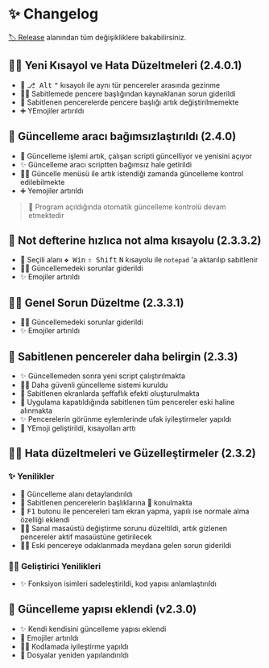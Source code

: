 # ✨ Changelog

[🏷️ Release](https://github.com/yedhrab/YHotkeys/releases) alanından tüm değişikliklere bakabilirsiniz.

## 👨‍🔧 Yeni Kısayol ve Hata Düzeltmeleri (2.4.0.1)

- 💫 <kbd>⎇ Alt</kbd> <kbd>"</kbd> kısayolı ile aynı tür pencereler arasında gezinme
- 👨‍🔧 Sabitlemede pencere başlığından kaynaklanan sorun giderildi
- 🧹 Sabitlenen pencerelerde pencere başlığı artık değiştirilmemekte
- ➕ YEmojiler artırıldı

## 🚀 Güncelleme aracı bağımsızlaştırıldı (2.4.0)

- 🚀 Güncelleme işlemi artık, çalışan scripti güncelliyor ve yenisini açıyor
- ✨ Güncelleme aracı scriptten bağımsız hale getirildi
- 👮‍♂️ Güncelle menüsü ile artık istendiği zamanda güncelleme kontrol edilebilmekte
- ➕ Yemojiler artırıldı

> 🚅 Program açıldığında otomatik güncelleme kontrolü devam etmektedir

## 📝 Not defterine hızlıca not alma kısayolu (2.3.3.2)

- 📝 Seçili alanı <kbd>❖ Win</kbd> <kbd>⇧ Shift</kbd> <kbd>N</kbd> kısayolu ile `notepad` 'a aktarılıp sabitlenir
- 👨‍🔧 Güncellemedeki sorunlar giderildi
- ✨ Emojiler artırıldı

## 👨‍🔧 Genel Sorun Düzeltme (2.3.3.1)

- 👨‍🔧 Güncellemedeki sorunlar giderildi
- ✨ Emojiler artırıldı

## 📌 Sabitlenen pencereler daha belirgin (2.3.3)

- ✨ Güncellemeden sonra yeni script çalıştırılmakta
- 👮‍♂️ Daha güvenli güncelleme sistemi kuruldu
- 🌃 Sabitlenen ekranlarda şeffaflık efekti oluşturulmakta
- 🌄 Uygulama kapatıldığında sabitlenen tüm pencereler eski haline alınmakta
- ✨ Pencerelerin görünme eylemlerinde ufak iyileştirmeler yapıldı
- 🚀 YEmoji geliştirildi, kısayolları arttı

## 👨‍🔧 Hata düzeltmeleri ve Güzelleştirmeler (2.3.2)

### ✨ Yenilikler

- 💫 Güncelleme alanı detaylandırıldı
- 📑 Sabitlenen pencerelerin başlıklarına 📌 konulmakta
- 🔳 <kbd>F1</kbd> butonu ile pencereleri tam ekran yapma, yapılı ise normale alma özelliği eklendi
- 👨‍🔧 Sanal masaüstü değiştirme sorunu düzeltildi, artık gizlenen pencereler aktif masaüstüne getirilecek
- 👨‍🔧 Eski pencereye odaklanmada meydana gelen sorun giderildi

### 👨‍💻 Geliştirici Yenilikleri

- ✨ Fonksiyon isimleri sadeleştirildi, kod yapısı anlamlaştırıldı

## 🚀 Güncelleme yapısı eklendi (v2.3.0)

- ✨ Kendi kendisini güncelleme yapısı eklendi
- 💖 Emojiler artırıldı
- 👨‍💻 Kodlamada iyileştirme yapıldı
- 📂 Dosyalar yeniden yapılandırıldı
